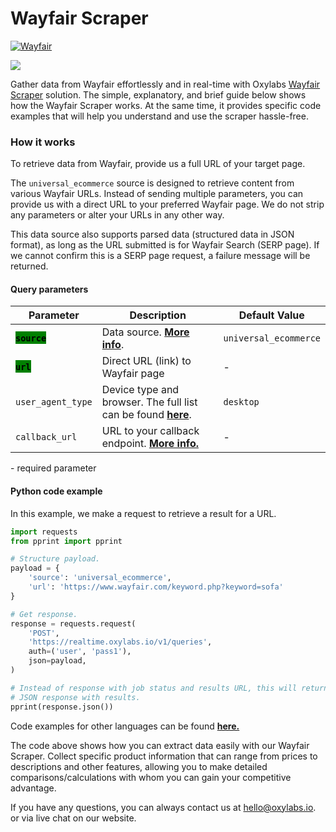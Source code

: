 # Wayfair Scraper

[![Wayfair ](https://user-images.githubusercontent.com/129506779/249696772-9ae88eb3-404a-445d-8c5a-dd8c2eb3a9d3.png)](https://oxylabs.go2cloud.org/aff_c?offer_id=7&aff_id=877&url_id=102)

[![](https://dcbadge.vercel.app/api/server/eWsVUJrnG5)](https://discord.gg/GbxmdGhZjq)

Gather data from Wayfair effortlessly and in real-time with Oxylabs [Wayfair Scraper](https://oxy.yt/naaH) solution. The simple, explanatory, and brief guide below shows how the Wayfair Scraper works. At the same time, it provides specific code examples that will help you understand and use the scraper hassle-free.

### How it works

To retrieve data from Wayfair, provide us a full URL of your target page.

The `universal_ecommerce` source is designed to retrieve content from various Wayfair URLs. Instead of sending multiple parameters, you can provide us with a direct URL to your preferred Wayfair page. We do not strip any parameters or alter your URLs in any other way.

This data source also supports parsed data (structured data in JSON format), as long as the URL submitted is for Wayfair Search (SERP page). If we cannot confirm this is a SERP page request, a failure message will be returned.

#### Query parameters

| Parameter                                                 | Description                                                                                                                                    | Default Value |
| --------------------------------------------------------- | ---------------------------------------------------------------------------------------------------------------------------------------------- | ------------- |
| <mark style="background-color:green;">**`source`**</mark> | Data source. [**More info**](https://developers.oxylabs.io/scraper-apis/getting-started/api-reference/global-parameter-values#source).                                              | `universal_ecommerce`     |
| <mark style="background-color:green;">**`url`**</mark>    | Direct URL (link) to Wayfair page                                                                                                              | -             |
| `user_agent_type`                                         | Device type and browser. The full list can be found [**here**](https://developers.oxylabs.io/scraper-apis/getting-started/api-reference/global-parameter-values#user_agent_type). | `desktop`     |
| `callback_url`                                            | URL to your callback endpoint. [**More info.**](https://developers.oxylabs.io/scraper-apis/getting-started/api-reference/global-parameter-values#callback_url)                     | -             |

&#x20;   <mark style="background-color:green;"></mark> - required parameter

#### Python code example

In this example, we make a request to retrieve a result for a URL.

```python
import requests
from pprint import pprint

# Structure payload.
payload = {
    'source': 'universal_ecommerce',
    'url': 'https://www.wayfair.com/keyword.php?keyword=sofa'
}

# Get response.
response = requests.request(
    'POST',
    'https://realtime.oxylabs.io/v1/queries',
    auth=('user', 'pass1'),
    json=payload,
)

# Instead of response with job status and results URL, this will return the
# JSON response with results.
pprint(response.json())
```

Code examples for other languages can be found [**here.**](https://github.com/oxylabs/wayfair-scraper/tree/main/code%20examples/URL)

The code above shows how you can extract data easily with our Wayfair Scraper. Collect specific product information that can range from prices to descriptions and other features, allowing you to make detailed comparisons/calculations with whom you can gain your competitive advantage.

If you have any questions, you can always contact us at hello@oxylabs.io. or via live chat on our website.
